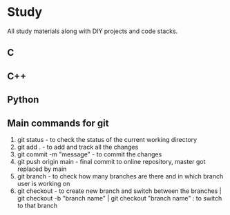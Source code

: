 # Study
All study materials along with DIY projects and code stacks.

## C
## C++
## Python

## Main commands for git
1. git status - to check the status of the current working directory
2. git add . - to add and track all the changes
3. git commit -m "message" - to commit the changes
4. git push origin main - final commit to online repository, master got replaced by main
5. git branch - to check how many branches are there and in which branch user is working on
6. git checkout - to create new branch and switch between the branches | git checkout -b "branch name" | git checkout "branch name" : to switch to that branch



